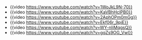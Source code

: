 - {{video https://www.youtube.com/watch?v=1WoJkL9N-70}}
- {{video https://www.youtube.com/watch?v=KaVBhHclPB0}}
- {{video https://www.youtube.com/watch?v=2AphOPm0mGg}}
- {{video https://www.youtube.com/watch?v=Ekf06r_9pjE}}
- {{video https://www.youtube.com/watch?v=WY-nIiMqgsQ}}
- {{video https://www.youtube.com/watch?v=gqZs9OG_VwI}}